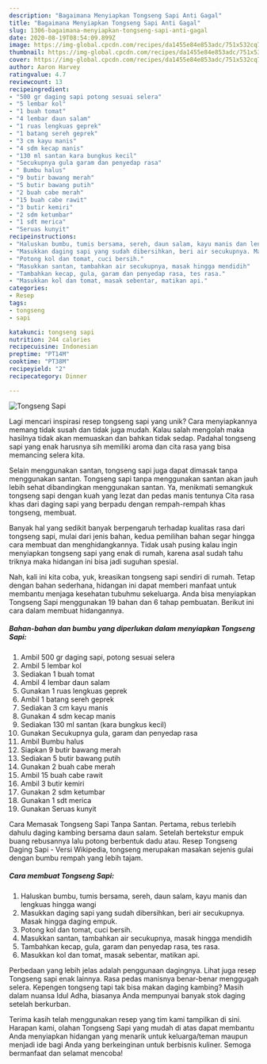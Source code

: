 ```yaml
---
description: "Bagaimana Menyiapkan Tongseng Sapi Anti Gagal"
title: "Bagaimana Menyiapkan Tongseng Sapi Anti Gagal"
slug: 1306-bagaimana-menyiapkan-tongseng-sapi-anti-gagal
date: 2020-08-19T08:54:09.899Z
image: https://img-global.cpcdn.com/recipes/da1455e84e853adc/751x532cq70/tongseng-sapi-foto-resep-utama.jpg
thumbnail: https://img-global.cpcdn.com/recipes/da1455e84e853adc/751x532cq70/tongseng-sapi-foto-resep-utama.jpg
cover: https://img-global.cpcdn.com/recipes/da1455e84e853adc/751x532cq70/tongseng-sapi-foto-resep-utama.jpg
author: Aaron Harvey
ratingvalue: 4.7
reviewcount: 13
recipeingredient:
- "500 gr daging sapi potong sesuai selera"
- "5 lembar kol"
- "1 buah tomat"
- "4 lembar daun salam"
- "1 ruas lengkuas geprek"
- "1 batang sereh geprek"
- "3 cm kayu manis"
- "4 sdm kecap manis"
- "130 ml santan kara bungkus kecil"
- "Secukupnya gula garam dan penyedap rasa"
- " Bumbu halus"
- "9 butir bawang merah"
- "5 butir bawang putih"
- "2 buah cabe merah"
- "15 buah cabe rawit"
- "3 butir kemiri"
- "2 sdm ketumbar"
- "1 sdt merica"
- "Seruas kunyit"
recipeinstructions:
- "Haluskan bumbu, tumis bersama, sereh, daun salam, kayu manis dan lengkuas hingga wangi"
- "Masukkan daging sapi yang sudah dibersihkan, beri air secukupnya. Masak hingga daging empuk."
- "Potong kol dan tomat, cuci bersih."
- "Masukkan santan, tambahkan air secukupnya, masak hingga mendidih"
- "Tambahkan kecap, gula, garam dan penyedap rasa, tes rasa."
- "Masukkan kol dan tomat, masak sebentar, matikan api."
categories:
- Resep
tags:
- tongseng
- sapi

katakunci: tongseng sapi 
nutrition: 244 calories
recipecuisine: Indonesian
preptime: "PT14M"
cooktime: "PT38M"
recipeyield: "2"
recipecategory: Dinner

---
```



![Tongseng Sapi](https://img-global.cpcdn.com/recipes/da1455e84e853adc/751x532cq70/tongseng-sapi-foto-resep-utama.jpg)

Lagi mencari inspirasi resep tongseng sapi yang unik? Cara menyiapkannya memang tidak susah dan tidak juga mudah. Kalau salah mengolah maka hasilnya tidak akan memuaskan dan bahkan tidak sedap. Padahal tongseng sapi yang enak harusnya sih memiliki aroma dan cita rasa yang bisa memancing selera kita.

Selain menggunakan santan, tongseng sapi juga dapat dimasak tanpa menggunakan santan. Tongseng sapi tanpa menggunakan santan akan jauh lebih sehat dibandingkan menggunakan santan. Ya, menikmati semangkuk tongseng sapi dengan kuah yang lezat dan pedas manis tentunya Cita rasa khas dari daging sapi yang berpadu dengan rempah-rempah khas tongseng, membuat.

Banyak hal yang sedikit banyak berpengaruh terhadap kualitas rasa dari tongseng sapi, mulai dari jenis bahan, kedua pemilihan bahan segar hingga cara membuat dan menghidangkannya. Tidak usah pusing kalau ingin menyiapkan tongseng sapi yang enak di rumah, karena asal sudah tahu triknya maka hidangan ini bisa jadi suguhan spesial.


Nah, kali ini kita coba, yuk, kreasikan tongseng sapi sendiri di rumah. Tetap dengan bahan sederhana, hidangan ini dapat memberi manfaat untuk membantu menjaga kesehatan tubuhmu sekeluarga. Anda bisa menyiapkan Tongseng Sapi menggunakan 19 bahan dan 6 tahap pembuatan. Berikut ini cara dalam membuat hidangannya.

<!--inarticleads1-->

##### Bahan-bahan dan bumbu yang diperlukan dalam menyiapkan Tongseng Sapi:

1. Ambil 500 gr daging sapi, potong sesuai selera
1. Ambil 5 lembar kol
1. Sediakan 1 buah tomat
1. Ambil 4 lembar daun salam
1. Gunakan 1 ruas lengkuas geprek
1. Ambil 1 batang sereh geprek
1. Sediakan 3 cm kayu manis
1. Gunakan 4 sdm kecap manis
1. Sediakan 130 ml santan (kara bungkus kecil)
1. Gunakan Secukupnya gula, garam dan penyedap rasa
1. Ambil  Bumbu halus
1. Siapkan 9 butir bawang merah
1. Sediakan 5 butir bawang putih
1. Gunakan 2 buah cabe merah
1. Ambil 15 buah cabe rawit
1. Ambil 3 butir kemiri
1. Gunakan 2 sdm ketumbar
1. Gunakan 1 sdt merica
1. Gunakan Seruas kunyit


Cara Memasak Tongseng Sapi Tanpa Santan. Pertama, rebus terlebih dahulu daging kambing bersama daun salam. Setelah bertekstur empuk buang rebusannya lalu potong berbentuk dadu atau. Resep Tongseng Daging Sapi - Versi Wikipedia, tongseng merupakan masakan sejenis gulai dengan bumbu rempah yang lebih tajam. 

<!--inarticleads2-->

##### Cara membuat Tongseng Sapi:

1. Haluskan bumbu, tumis bersama, sereh, daun salam, kayu manis dan lengkuas hingga wangi
1. Masukkan daging sapi yang sudah dibersihkan, beri air secukupnya. Masak hingga daging empuk.
1. Potong kol dan tomat, cuci bersih.
1. Masukkan santan, tambahkan air secukupnya, masak hingga mendidih
1. Tambahkan kecap, gula, garam dan penyedap rasa, tes rasa.
1. Masukkan kol dan tomat, masak sebentar, matikan api.


Perbedaan yang lebih jelas adalah penggunaan dagingnya. Lihat juga resep Tongseng sapi enak lainnya. Rasa pedas manisnya benar-benar menggugah selera. Kepengen tongseng tapi tak bisa makan daging kambing? Masih dalam nuansa Idul Adha, biasanya Anda mempunyai banyak stok daging setelah berkurban. 

Terima kasih telah menggunakan resep yang tim kami tampilkan di sini. Harapan kami, olahan Tongseng Sapi yang mudah di atas dapat membantu Anda menyiapkan hidangan yang menarik untuk keluarga/teman maupun menjadi ide bagi Anda yang berkeinginan untuk berbisnis kuliner. Semoga bermanfaat dan selamat mencoba!

